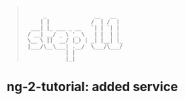 > ```
>
>       _               __   __  
>      | |             /  | /  | 
>   ___| |_ ___ _ __   `| | `| | 
>  / __| __/ _ \ '_ \   | |  | | 
>  \__ \ ||  __/ |_) | _| |__| |_
>  |___/\__\___| .__/  \___/\___/
>              | |               
>              |_|               
>
> ```


# ng-2-tutorial: added service
